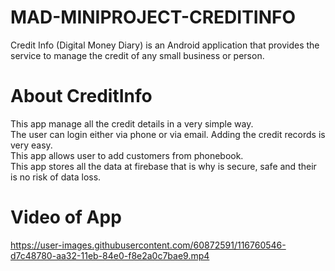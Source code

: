 # MAD-MINIPROJECT-CREDITINFO
Credit Info (Digital Money Diary) is an Android application that provides the service to manage the credit of any small business or person.
# About CreditInfo 
This app manage all the credit details in a very simple way.  
The user can login either via phone or via email. 
Adding the credit records is very easy.  
This app allows user to add customers from phonebook.  
This app stores all the data at firebase that is why is secure, safe and their is no risk of data loss. 

# Video of App

https://user-images.githubusercontent.com/60872591/116760546-d7c48780-aa32-11eb-84e0-f8e2a0c7bae9.mp4
